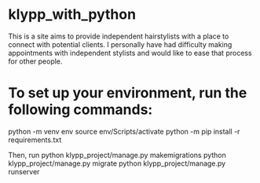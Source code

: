 # klypp_with_python
This is a site aims to provide independent hairstylists with a place to connect with potential clients.
I personally have had difficulty making appointments with independent stylists and would like to ease that process for
other people.

# To set up your environment, run the following commands:
python -m venv env
source env/Scripts/activate
python -m pip install -r requirements.txt

Then, run
python klypp_project/manage.py makemigrations
python klypp_project/manage.py migrate
python klypp_project/manage.py runserver